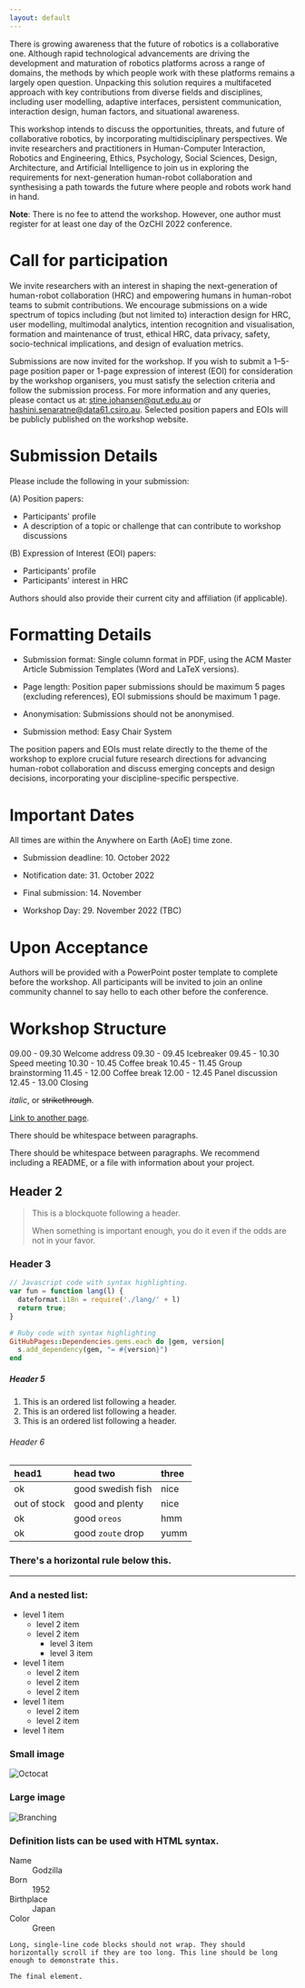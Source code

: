 ```yaml
---
layout: default
---
```


There is growing awareness that the future of robotics is a collaborative one. Although rapid technological advancements are driving the development and maturation of robotics platforms across a range of domains, the methods by which people work with these platforms remains a largely open question. Unpacking this solution requires a multifaceted approach with key contributions from diverse fields and disciplines, including user modelling, adaptive interfaces, persistent communication, interaction design, human factors, and situational awareness.  

This workshop intends to discuss the opportunities, threats, and future of collaborative robotics, by incorporating multidisciplinary perspectives. We invite researchers and practitioners in Human-Computer Interaction, Robotics and Engineering, Ethics, Psychology, Social Sciences, Design, Architecture, and Artificial Intelligence to join us in exploring the requirements for next-generation human-robot collaboration and synthesising a path towards the future where people and robots work hand in hand. 

**Note**: There is no fee to attend the workshop. However, one author must register for at least one day of the OzCHI 2022 conference. 

# Call for participation 

We invite researchers with an interest in shaping the next-generation of human-robot collaboration (HRC) and empowering humans in human-robot teams to submit contributions. We encourage submissions on a wide spectrum of topics including (but not limited to) interaction design for HRC, user modelling, multimodal analytics, intention recognition and visualisation, formation and maintenance of trust, ethical HRC, data privacy, safety, socio-technical implications, and design of evaluation metrics.  

Submissions are now invited for the workshop. If you wish to submit a 1–5-page position paper or 1-page expression of interest (EOI) for consideration by the workshop organisers, you must satisfy the selection criteria and follow the submission process. For more information and any queries, please contact us at: stine.johansen@qut.edu.au or hashini.senaratne@data61.csiro.au. Selected position papers and EOIs will be publicly published on the workshop website. 

# Submission Details 


Please include the following in your submission: 

(A) Position papers:  
*   Participants' profile 
*   A description of a topic or challenge that can contribute to workshop discussions 

(B) Expression of Interest (EOI) papers: 
*   Participants' profile  
*   Participants' interest in HRC 

 
Authors should also provide their current city and affiliation (if applicable). 


# Formatting Details 

*   Submission format: Single column format in PDF, using the ACM Master Article Submission Templates (Word and LaTeX versions). 

*   Page length: Position paper submissions should be maximum 5 pages (excluding references), EOI submissions should be maximum 1 page. 

*   Anonymisation: Submissions should not be anonymised. 

*   Submission method: Easy Chair System 

 
The position papers and EOIs must relate directly to the theme of the workshop to explore crucial future research directions for advancing human-robot collaboration and discuss emerging concepts and design decisions, incorporating your discipline-specific perspective.  

# Important Dates 

All times are within the Anywhere on Earth (AoE) time zone. 

*   Submission deadline: 10. October 2022 

*   Notification date: 31. October 2022 

*   Final submission: 14. November 

*   Workshop Day: 29. November 2022 (TBC) 

# Upon Acceptance 

Authors will be provided with a PowerPoint poster template to complete before the workshop. All participants will be invited to join an online community channel to say hello to each other before the conference. 

# Workshop Structure 

09.00 - 09.30 Welcome address 
09.30 - 09.45 Icebreaker 
09.45 - 10.30 Speed meeting 
10.30 - 10.45 Coffee break 
10.45 - 11.45 Group brainstorming 
11.45 - 12.00 Coffee break 
12.00 - 12.45 Panel discussion 
12.45 - 13.00 Closing 


_italic_, or ~~strikethrough~~.

[Link to another page](./another-page.html).

There should be whitespace between paragraphs.

There should be whitespace between paragraphs. We recommend including a README, or a file with information about your project.

## Header 2

> This is a blockquote following a header.
>
> When something is important enough, you do it even if the odds are not in your favor.

### Header 3

```js
// Javascript code with syntax highlighting.
var fun = function lang(l) {
  dateformat.i18n = require('./lang/' + l)
  return true;
}
```

```ruby
# Ruby code with syntax highlighting
GitHubPages::Dependencies.gems.each do |gem, version|
  s.add_dependency(gem, "= #{version}")
end
```
##### Header 5

1.  This is an ordered list following a header.
2.  This is an ordered list following a header.
3.  This is an ordered list following a header.

###### Header 6

| head1        | head two          | three |
|:-------------|:------------------|:------|
| ok           | good swedish fish | nice  |
| out of stock | good and plenty   | nice  |
| ok           | good `oreos`      | hmm   |
| ok           | good `zoute` drop | yumm  |

### There's a horizontal rule below this.

* * *

### And a nested list:

- level 1 item
  - level 2 item
  - level 2 item
    - level 3 item
    - level 3 item
- level 1 item
  - level 2 item
  - level 2 item
  - level 2 item
- level 1 item
  - level 2 item
  - level 2 item
- level 1 item

### Small image

![Octocat](https://github.githubassets.com/images/icons/emoji/octocat.png)

### Large image

![Branching](https://guides.github.com/activities/hello-world/branching.png)


### Definition lists can be used with HTML syntax.

<dl>
<dt>Name</dt>
<dd>Godzilla</dd>
<dt>Born</dt>
<dd>1952</dd>
<dt>Birthplace</dt>
<dd>Japan</dd>
<dt>Color</dt>
<dd>Green</dd>
</dl>

```
Long, single-line code blocks should not wrap. They should horizontally scroll if they are too long. This line should be long enough to demonstrate this.
```

```
The final element.
```
